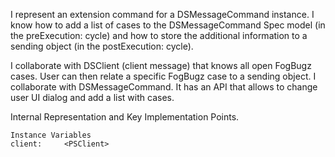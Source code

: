 I represent an extension command for a DSMessageCommand instance. 
I know how to add a list of cases to the DSMessageCommand Spec model (in the preExecution: cycle) and how to store the additional information to a sending object (in the postExecution: cycle).

I collaborate with DSClient (client message) that knows all open FogBugz cases. User can then relate a specific FogBugz case to a sending object.
I collaborate with DSMessageCommand. It has an API that allows to change user UI dialog and add a list with cases.
 
Internal Representation and Key Implementation Points.

    Instance Variables
	client:		<PSClient>
